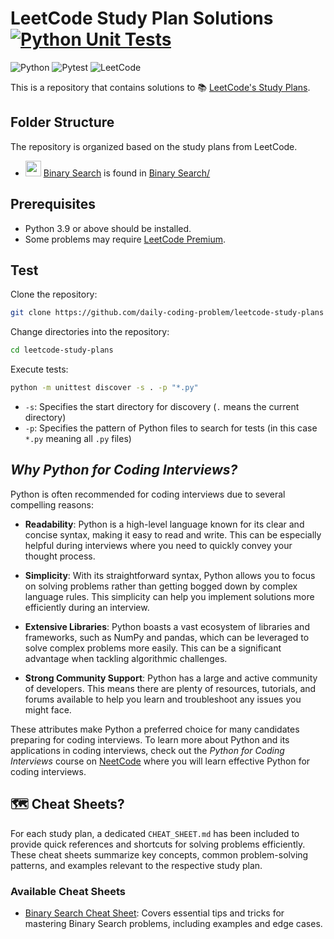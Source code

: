 # LeetCode Study Plan Solutions [![Python Unit Tests](https://github.com/daily-coding-problem/neetcode-150/actions/workflows/python-unittests.yml/badge.svg)](https://github.com/daily-coding-problem/neetcode-150/actions/workflows/python-unittests.yml)

![Python](https://img.shields.io/badge/-Python-3776AB?style=flat-square&logo=python&logoColor=white)
![Pytest](https://img.shields.io/badge/-Pytest-0A9EDC?style=flat-square&logo=pytest&logoColor=white)
![LeetCode](https://img.shields.io/badge/-LeetCode-FF4B00?style=flat-square&logo=leetcode&logoColor=white)

This is a repository that contains solutions to 📚 [LeetCode's Study Plans](https://leetcode.com/studyplan).

## Folder Structure

The repository is organized based on the study plans from LeetCode.

- <img src="https://github.com/user-attachments/assets/0b70acb4-2bd5-4fee-8cae-44c3b04a7052" width="25px"> [Binary Search](https://leetcode.com/studyplan/binary-search) is found in [Binary Search/](Binary%20Search)

## Prerequisites

- Python 3.9 or above should be installed.
- Some problems may require [LeetCode Premium](https://leetcode.com/subscribe).

## Test

Clone the repository:

```bash
git clone https://github.com/daily-coding-problem/leetcode-study-plans
```

Change directories into the repository:

```bash
cd leetcode-study-plans
```

Execute tests:

```bash
python -m unittest discover -s . -p "*.py"
```

- `-s`: Specifies the start directory for discovery (`.` means the current directory)
- `-p`: Specifies the pattern of Python files to search for tests (in this case `*.py` meaning all `.py` files)

## _Why Python for Coding Interviews?_

Python is often recommended for coding interviews due to several compelling reasons:

-  **Readability**: Python is a high-level language known for its clear and concise syntax, making it easy to read and write. This can be especially helpful during interviews where you need to quickly convey your thought process.

-  **Simplicity**: With its straightforward syntax, Python allows you to focus on solving problems rather than getting bogged down by complex language rules. This simplicity can help you implement solutions more efficiently during an interview.

-  **Extensive Libraries**: Python boasts a vast ecosystem of libraries and frameworks, such as NumPy and pandas, which can be leveraged to solve complex problems more easily. This can be a significant advantage when tackling algorithmic challenges.

-  **Strong Community Support**: Python has a large and active community of developers. This means there are plenty of resources, tutorials, and forums available to help you learn and troubleshoot any issues you might face.

These attributes make Python a preferred choice for many candidates preparing for coding interviews.
To learn more about Python and its applications in coding interviews,
check out the _Python for Coding Interviews_ course on [NeetCode](https://neetcode.io/courses) where you will learn effective Python for coding interviews.

## 🗺️ Cheat Sheets?

For each study plan, a dedicated `CHEAT_SHEET.md` has been included to provide quick references and shortcuts for solving problems efficiently.
These cheat sheets summarize key concepts, common problem-solving patterns, and examples relevant to the respective study plan.

### Available Cheat Sheets

- [Binary Search Cheat Sheet](Binary%20Search/CHEAT_SHEET.md): Covers essential tips and tricks for mastering Binary Search problems, including examples and edge cases.
